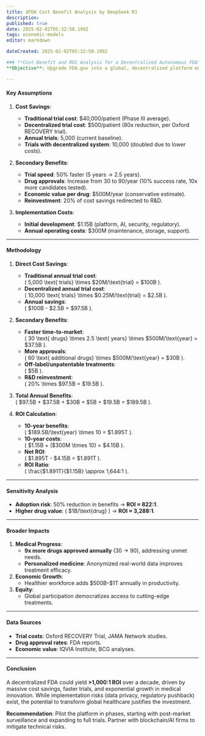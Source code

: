 ```yaml
---
title: dFDA Cost Benefit Analysis by DeepSeek R1
description: 
published: true
date: 2025-02-02T05:32:50.199Z
tags: economic-models
editor: markdown

dateCreated: 2025-02-02T05:32:50.199Z

### **Cost-Benefit and ROI Analysis for a Decentralized Autonomous FDA**  
**Objective**: Upgrade FDA.gov into a global, decentralized platform enabling continuous, real-time clinical trials, personalized treatment rankings, and universal patient participation.  

---
```


#### **Key Assumptions**  
1. **Cost Savings**:  
   - **Traditional trial cost**: $40,000/patient (Phase III average).  
   - **Decentralized trial cost**: $500/patient (80x reduction, per Oxford RECOVERY trial).  
   - **Annual trials**: 5,000 (current baseline).  
   - **Trials with decentralized system**: 10,000 (doubled due to lower costs).  

2. **Secondary Benefits**:  
   - **Trial speed**: 50% faster (5 years → 2.5 years).  
   - **Drug approvals**: Increase from 30 to 90/year (10% success rate, 10x more candidates tested).  
   - **Economic value per drug**: $500M/year (conservative estimate).  
   - **Reinvestment**: 20% of cost savings redirected to R&D.  

3. **Implementation Costs**:  
   - **Initial development**: $1.15B (platform, AI, security, regulatory).  
   - **Annual operating costs**: $300M (maintenance, storage, support).  

---

#### **Methodology**  
1. **Direct Cost Savings**:  
   - **Traditional annual trial cost**:  
     \( 5,000 \text{ trials} \times \$20M/\text{trial} = \$100B \).  
   - **Decentralized annual trial cost**:  
     \( 10,000 \text{ trials} \times \$0.25M/\text{trial} = \$2.5B \).  
   - **Annual savings**:  
     \( \$100B - \$2.5B = \$97.5B \).  

2. **Secondary Benefits**:  
   - **Faster time-to-market**:  
     \( 30 \text{ drugs} \times 2.5 \text{ years} \times \$500M/\text{year} = \$37.5B \).  
   - **More approvals**:  
     \( 60 \text{ additional drugs} \times \$500M/\text{year} = \$30B \).  
   - **Off-label/unpatentable treatments**:  
     \( \$5B \).  
   - **R&D reinvestment**:  
     \( 20\% \times \$97.5B = \$19.5B \).  

3. **Total Annual Benefits**:  
   \( \$97.5B + \$37.5B + \$30B + \$5B + \$19.5B = \$189.5B \).  

4. **ROI Calculation**:  
   - **10-year benefits**:  
     \( \$189.5B/\text{year} \times 10 = \$1.895T \).  
   - **10-year costs**:  
     \( \$1.15B + (\$300M \times 10) = \$4.15B \).  
   - **Net ROI**:  
     \( \$1.895T - \$4.15B = \$1.891T \).  
   - **ROI Ratio**:  
     \( \frac{\$1.891T}{\$1.15B} \approx 1,644:1 \).  

---

#### **Sensitivity Analysis**  
- **Adoption risk**: 50% reduction in benefits → **ROI ≈ 822:1**.  
- **Higher drug value**: \( \$1B/\text{drug} \) → **ROI ≈ 3,288:1**.  

---

#### **Broader Impacts**  
1. **Medical Progress**:  
   - **9x more drugs approved annually** (30 → 90), addressing unmet needs.  
   - **Personalized medicine**: Anonymized real-world data improves treatment efficacy.  
2. **Economic Growth**:  
   - Healthier workforce adds \$500B–\$1T annually in productivity.  
3. **Equity**:  
   - Global participation democratizes access to cutting-edge treatments.  

---

#### **Data Sources**  
- **Trial costs**: Oxford RECOVERY Trial, JAMA Network studies.  
- **Drug approval rates**: FDA reports.  
- **Economic value**: IQVIA Institute, BCG analyses.  

---

#### **Conclusion**  
A decentralized FDA could yield **>1,000:1 ROI** over a decade, driven by massive cost savings, faster trials, and exponential growth in medical innovation. While implementation risks (data privacy, regulatory pushback) exist, the potential to transform global healthcare justifies the investment.  

**Recommendation**: Pilot the platform in phases, starting with post-market surveillance and expanding to full trials. Partner with blockchain/AI firms to mitigate technical risks.